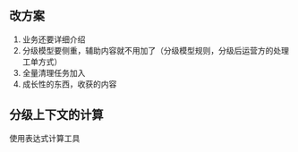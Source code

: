 
## 改方案

1. 业务还要详细介绍
2. 分级模型要侧重，辅助内容就不用加了（分级模型规则，分级后运营方的处理工单方式）
3. 全量清理任务加入
4. 成长性的东西，收获的内容

## 分级上下文的计算
使用表达式计算工具